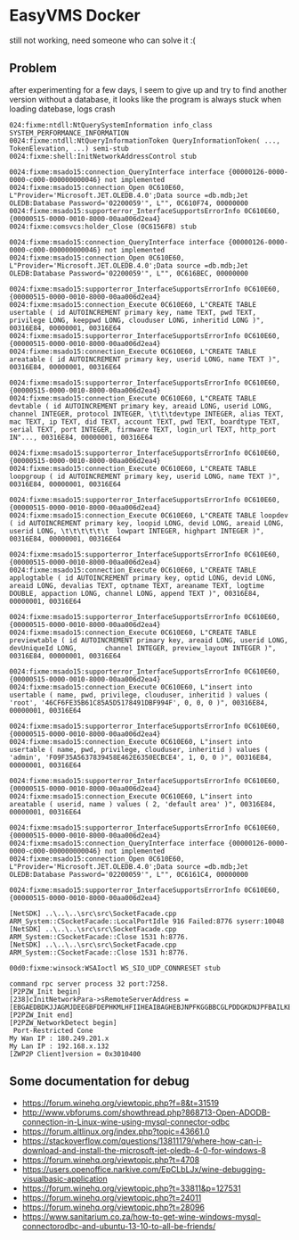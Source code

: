 # EasyVMS Docker

still not working, need someone who can solve it :(

## Problem

after experimenting for a few days, I seem to give up and try to find another version without a database, it looks like the program is always stuck when loading datebase, logs crash

```
024:fixme:ntdll:NtQuerySystemInformation info_class SYSTEM_PERFORMANCE_INFORMATION
0024:fixme:ntdll:NtQueryInformationToken QueryInformationToken( ..., TokenElevation, ...) semi-stub
0024:fixme:shell:InitNetworkAddressControl stub

0024:fixme:msado15:connection_QueryInterface interface {00000126-0000-0000-c000-000000000046} not implemented
0024:fixme:msado15:connection_Open 0C610E60, L"Provider='Microsoft.JET.OLEDB.4.0';Data source =db.mdb;Jet OLEDB:Database Password='02200059'", L"", 0C610F74, 00000000
0024:fixme:msado15:supporterror_InterfaceSupportsErrorInfo 0C610E60, {00000515-0000-0010-8000-00aa006d2ea4}
0024:fixme:comsvcs:holder_Close (0C6156F8) stub

0024:fixme:msado15:connection_QueryInterface interface {00000126-0000-0000-c000-000000000046} not implemented
0024:fixme:msado15:connection_Open 0C610E60, L"Provider='Microsoft.JET.OLEDB.4.0';Data source =db.mdb;Jet OLEDB:Database Password='02200059'", L"", 0C616BEC, 00000000

0024:fixme:msado15:supporterror_InterfaceSupportsErrorInfo 0C610E60, {00000515-0000-0010-8000-00aa006d2ea4}
0024:fixme:msado15:connection_Execute 0C610E60, L"CREATE TABLE usertable ( id AUTOINCREMENT primary key, name TEXT, pwd TEXT, privilege LONG, keeppwd LONG, clouduser LONG, inheritid LONG )", 00316E84, 00000001, 00316E64
0024:fixme:msado15:supporterror_InterfaceSupportsErrorInfo 0C610E60, {00000515-0000-0010-8000-00aa006d2ea4}
0024:fixme:msado15:connection_Execute 0C610E60, L"CREATE TABLE areatable ( id AUTOINCREMENT primary key, userid LONG, name TEXT )", 00316E84, 00000001, 00316E64

0024:fixme:msado15:supporterror_InterfaceSupportsErrorInfo 0C610E60, {00000515-0000-0010-8000-00aa006d2ea4}
0024:fixme:msado15:connection_Execute 0C610E60, L"CREATE TABLE devtable ( id AUTOINCREMENT primary key, areaid LONG, userid LONG, channel INTEGER, protocol INTEGER, \t\t\tdevtype INTEGER, alias TEXT, mac TEXT, ip TEXT, did TEXT, account TEXT, pwd TEXT, boardtype TEXT, serial TEXT, port INTEGER, firmware TEXT, login_url TEXT, http_port IN"..., 00316E84, 00000001, 00316E64

0024:fixme:msado15:supporterror_InterfaceSupportsErrorInfo 0C610E60, {00000515-0000-0010-8000-00aa006d2ea4}
0024:fixme:msado15:connection_Execute 0C610E60, L"CREATE TABLE loopgroup ( id AUTOINCREMENT primary key, userid LONG, name TEXT )", 00316E84, 00000001, 00316E64

0024:fixme:msado15:supporterror_InterfaceSupportsErrorInfo 0C610E60, {00000515-0000-0010-8000-00aa006d2ea4}
0024:fixme:msado15:connection_Execute 0C610E60, L"CREATE TABLE loopdev ( id AUTOINCREMENT primary key, loopid LONG, devid LONG, areaid LONG, userid LONG, \t\t\t\t\t\t  lowpart INTEGER, highpart INTEGER )", 00316E84, 00000001, 00316E64

0024:fixme:msado15:supporterror_InterfaceSupportsErrorInfo 0C610E60, {00000515-0000-0010-8000-00aa006d2ea4}
0024:fixme:msado15:connection_Execute 0C610E60, L"CREATE TABLE applogtable ( id AUTOINCREMENT primary key, optid LONG, devid LONG, areaid LONG, devalias TEXT, optname TEXT, areaname TEXT, logtime DOUBLE, appaction LONG, channel LONG, append TEXT )", 00316E84, 00000001, 00316E64

0024:fixme:msado15:supporterror_InterfaceSupportsErrorInfo 0C610E60, {00000515-0000-0010-8000-00aa006d2ea4}
0024:fixme:msado15:connection_Execute 0C610E60, L"CREATE TABLE previewtable ( id AUTOINCREMENT primary key, areaid LONG, userid LONG, devUniqueId LONG,       channel INTEGER, preview_layout INTEGER )", 00316E84, 00000001, 00316E64

0024:fixme:msado15:supporterror_InterfaceSupportsErrorInfo 0C610E60, {00000515-0000-0010-8000-00aa006d2ea4}
0024:fixme:msado15:connection_Execute 0C610E60, L"insert into usertable ( name, pwd, privilege, clouduser, inheritid ) values ( 'root', '46CF6FE35B61C85A5D5178491DBF994F', 0, 0, 0 )", 00316E84, 00000001, 00316E64

0024:fixme:msado15:supporterror_InterfaceSupportsErrorInfo 0C610E60, {00000515-0000-0010-8000-00aa006d2ea4}
0024:fixme:msado15:connection_Execute 0C610E60, L"insert into usertable ( name, pwd, privilege, clouduser, inheritid ) values ( 'admin', 'F09F35A5637839458E462E6350ECBCE4', 1, 0, 0 )", 00316E84, 00000001, 00316E64

0024:fixme:msado15:supporterror_InterfaceSupportsErrorInfo 0C610E60, {00000515-0000-0010-8000-00aa006d2ea4}
0024:fixme:msado15:connection_Execute 0C610E60, L"insert into areatable ( userid, name ) values ( 2, 'default area' )", 00316E84, 00000001, 00316E64

0024:fixme:msado15:supporterror_InterfaceSupportsErrorInfo 0C610E60, {00000515-0000-0010-8000-00aa006d2ea4}
0024:fixme:msado15:connection_QueryInterface interface {00000126-0000-0000-c000-000000000046} not implemented
0024:fixme:msado15:connection_Open 0C610E60, L"Provider='Microsoft.JET.OLEDB.4.0';Data source =db.mdb;Jet OLEDB:Database Password='02200059'", L"", 0C6161C4, 00000000

0024:fixme:msado15:supporterror_InterfaceSupportsErrorInfo 0C610E60, {00000515-0000-0010-8000-00aa006d2ea4}

[NetSDK] ..\..\..\src\src\SocketFacade.cpp ARM_System::CSocketFacade::LocalPortIdle 916 Failed:8776 syserr:10048
[NetSDK] ..\..\..\src\src\SocketFacade.cpp ARM_System::CSocketFacade::Close 1531 h:8776.
[NetSDK] ..\..\..\src\src\SocketFacade.cpp ARM_System::CSocketFacade::Close 1531 h:8776.

00d0:fixme:winsock:WSAIoctl WS_SIO_UDP_CONNRESET stub

command rpc server process 32 port:7258.
[P2PZW_Init begin]
[238]cInitNetworkPara->sRemoteServerAddress = [EBGAEDBDKJJAGMJDEEGBFDEPHKMLHFIIHEAIBAGHEBJNPFKGGBBCGLPDDGKDNJPFBAILKECCLFNIEICPNNILJHEHNALHBEHDBFHIDHFPILOEBNGAFG]
[P2PZW_Init end]
[P2PZW_NetworkDetect begin]
 Port-Restricted Cone
My Wan IP : 180.249.201.x
My Lan IP : 192.168.x.132
[ZWP2P Client]version = 0x3010400

```

## Some documentation for debug

* https://forum.winehq.org/viewtopic.php?f=8&t=31519
* http://www.vbforums.com/showthread.php?868713-Open-ADODB-connection-in-Linux-wine-using-mysql-connector-odbc
* https://forum.altlinux.org/index.php?topic=43661.0
* https://stackoverflow.com/questions/13811179/where-how-can-i-download-and-install-the-microsoft-jet-oledb-4-0-for-windows-8
* https://forum.winehq.org/viewtopic.php?t=4708
* https://users.openoffice.narkive.com/EpCLbLJx/wine-debugging-visualbasic-application
* https://forum.winehq.org/viewtopic.php?t=33811&p=127531
* https://forum.winehq.org/viewtopic.php?t=24011
* https://forum.winehq.org/viewtopic.php?t=28096
* https://www.sanitarium.co.za/how-to-get-wine-windows-mysql-connectorodbc-and-ubuntu-13-10-to-all-be-friends/